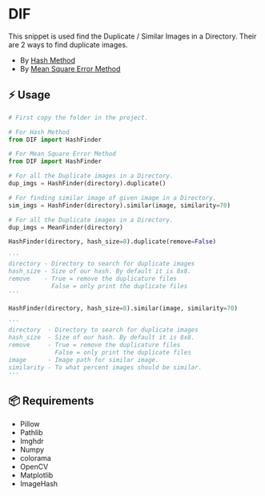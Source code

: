 # DIF

This snippet is used find the Duplicate / Similar Images in a Directory. Their are 2 ways to find duplicate images.

- By [Hash Method][hash]
- By [Mean Square Error Method][mse]

## ⚡️ Usage

```py
# First copy the folder in the project.

# For Hash Method
from DIF import HashFinder

# For Mean Square Error Method
from DIF import HashFinder

# For all the Duplicate images in a Directory.
dup_imgs = HashFinder(directory).duplicate()

# For finding similar image of given image in a Directory.
sim_imgs = HashFinder(directory).similar(image, similarity=70)

# For all the Duplicate images in a Directory.
dup_imgs = MeanFinder(directory)
```

```py
HashFinder(directory, hash_size=8).duplicate(remove=False)

'''
directory - Directory to search for duplicate images
hash_size - Size of our hash. By default it is 8x8.
remove    - True = remove the duplicature files
            False = only print the duplicate files
'''

HashFinder(directory, hash_size=8).similar(image, similarity=70)

'''
directory  - Directory to search for duplicate images
hash_size  - Size of our hash. By default it is 8x8.
remove     - True = remove the duplicature files
             False = only print the duplicate files
image      - Image path for similar image.
similarity - To what percent images should be similar.
'''
```

## 📦 Requirements

- Pillow
- Pathlib
- Imghdr
- Numpy
- colorama
- OpenCV
- Matplotlib
- ImageHash

<!-- Links -->

[hash]: https://medium.com/@somilshah112/how-to-find-duplicate-or-similar-images-quickly-with-python-2d636af9452f
[mse]: https://towardsdatascience.com/finding-duplicate-images-with-python-71c04ec8051
